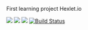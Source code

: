 First learning project Hexlet.io 

<a href="https://codeclimate.com/github/codeclimate/codeclimate/maintainability"><img src="https://api.codeclimate.com/v1/badges/a99a88d28ad37a79dbf6/maintainability" /></a>
<a href="https://codeclimate.com/github/windyeti/project-lvl1-s304/maintainability"><img src="https://api.codeclimate.com/v1/badges/84353846ddfaa607154d/maintainability" /></a>
<a href="https://codeclimate.com/github/codeclimate/codeclimate/test_coverage"><img src="https://api.codeclimate.com/v1/badges/a99a88d28ad37a79dbf6/test_coverage" /></a>
[![Build Status](https://travis-ci.org/windyeti/project-lvl1-s304.svg?branch=master)](https://travis-ci.org/windyeti/project-lvl1-s304)
